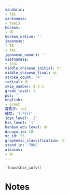 ```yaml
---
mandarin:
- tài
cantonese:
- taai3
korean:
- 태
korean_native: ''
japanese:
- TA
- TAI
japanese_nanori: ''
vietnamese:
- thái
middle_chinese_initial: tʰ
middle_chinese_final: ɑi
stroke_count: '4'
radical: 大
skip_number: 2-3-1
grade_level: 1
pos: ''
english:
- great
羅馬字: tai
韓文: '[[태]]'
joyo_level: '2'
hsk_level: '1'
hanmun_edu_level: 中
danayo_id: 28
mc_id: 53
graphemic_classification: 大
stand_in: 'TRUE'
aliases:
- 冭
---
```

```meta-bind-embed
[[nav/char_info]]
```

# Notes
